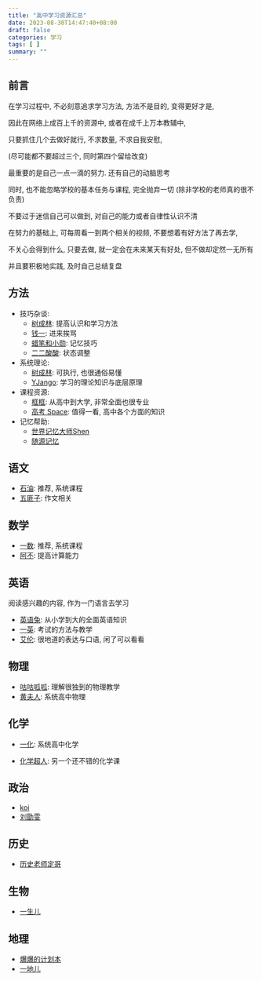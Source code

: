 ```yaml
---
title: "高中学习资源汇总"
date: 2023-08-30T14:47:40+08:00
draft: false
categories: 学习
tags: [ ]
summary: ""
---
```


## 前言

在学习过程中, 不必刻意追求学习方法, 方法不是目的, 变得更好才是,

因此在网络上成百上千的资源中, 或者在成千上万本教辅中,

只要抓住几个去做好就行, 不求数量, 不求自我安慰,

(尽可能都不要超过三个, 同时第四个留给改变)

最重要的是自己一点一滴的努力. 还有自己的动脑思考

同时, 也不能忽略学校的基本任务与课程, 完全抛弃一切 (除非学校的老师真的很不负责)

不要过于迷信自己可以做到, 对自己的能力或者自律性认识不清

在努力的基础上, 可每周看一到两个相关的视频, 不要想着有好方法了再去学,

不关心会得到什么, 只要去做, 就一定会在未来某天有好处, 但不做却定然一无所有

并且要积极地实践, 及时自己总结复盘

## 方法


- 技巧杂谈:
  - [树成林](https://www.bilibili.com/video/BV1X3411k7CX/): 提高认识和学习方法
  - [钱一](https://space.bilibili.com/180322556?spm_id_from=333.337.0.0): 进来挨骂
  - [蜡笔和小勋](https://www.bilibili.com/video/BV14b411h7FM/?vd_source=b50bf99a218887e785dac60c16684ed3): 记忆技巧
  - [二二酸酸](https://www.bilibili.com/video/BV1X3411k7CX/?vd_source=b50bf99a218887e785dac60c16684ed3): 状态调整
- 系统理论:
  - [树成林](https://www.bilibili.com/video/BV15A411g764/?spm_id_from=333.999.0.0): 可执行, 也很通俗易懂
  - [YJango](https://www.bilibili.com/video/BV1LU4y1g7no/?vd_source=b50bf99a218887e785dac60c16684ed3): 学习的理论知识与底层原理
- 课程资源:
  - [框框](https://www.bilibili.com/festival/kaixuejiehuotujian?bvid=BV1rY4y1T7Lk&spm_id_from=333.999.0.0): 从高中到大学, 非常全面也很专业
  - [高考 Space](https://space.bilibili.com/273396101?spm_id_from=333.337.0.0): 值得一看, 高中各个方面的知识
- 记忆帮助:
  - [世界记忆大师Shen](https://space.bilibili.com/430410002?spm_id_from=333.337.0.0)
  - [随源记忆](https://space.bilibili.com/23752489?spm_id_from=333.337.0.0)

## 语文

- [石油](https://www.bilibili.com/video/BV1FV4y1h7LT/?spm_id_from=333.788&vd_source=b50bf99a218887e785dac60c16684ed3): 推荐, 系统课程
- [五匪子](https://www.bilibili.com/cheese/play/ss1242?csource=Hp_searchresult&spm_id_from=333.337.0.0): 作文相关

## 数学

- [一数](https://www.bilibili.com/video/BV1AM4y1j77u/?spm_id_from=333.788&vd_source=b50bf99a218887e785dac60c16684ed3): 推荐, 系统课程
- [阿不](https://www.bilibili.com/cheese/play/ss1342?csource=private_space_class_null&spm_id_from=333.999.0.0): 提高计算能力

## 英语

阅读感兴趣的内容, 作为一门语言去学习

- [英语兔](https://space.bilibili.com/483162496?spm_id_from=333.999.0.0): 从小学到大的全面英语知识
- [一英](https://space.bilibili.com/632207543?spm_id_from=333.337.0.0): 考试的方法与教学
- [艾伦](https://www.bilibili.com/cheese/play/ss1060?csource=private_space_class_null&spm_id_from=333.999.0.0): 很地道的表达与口语, 闲了可以看看

## 物理

- [咕咕呱呱](https://space.bilibili.com/627552701/?spm_id_from=333.999.0.0): 理解很独到的物理教学
- [黄夫人](https://space.bilibili.com/23630128?spm_id_from=333.337.0.0): 系统高中物理

## 化学

- [一化](https://space.bilibili.com/1526560679?spm_id_from=333.337.0.0): 系统高中化学

- [化学超人](https://space.bilibili.com/416601949?spm_id_from=333.337.0.0): 另一个还不错的化学课

## 政治

- [koi](https://www.bilibili.com/video/BV1if4y1o7BC/?vd_source=b50bf99a218887e785dac60c16684ed3)
- [刘勖雯](https://www.bilibili.com/video/BV1Ag411R7Ls/?vd_source=b50bf99a218887e785dac60c16684ed3)

## 历史

- [历史老师定哥](https://space.bilibili.com/321084528/?spm_id_from=333.999.0.0)

## 生物

- [一生儿](https://space.bilibili.com/2036187097?spm_id_from=333.999.0.0)

## 地理

- [爆爆的计划本](https://space.bilibili.com/1321920893/?spm_id_from=333.999.0.0)
- [一地儿](https://space.bilibili.com/1231108399?spm_id_from=333.337.search-card.all.click)
